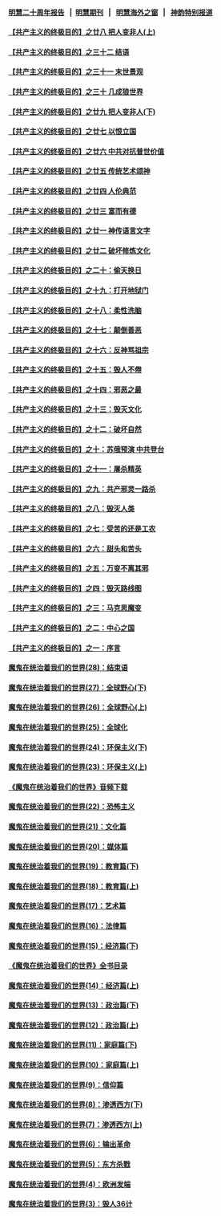 #### [明慧二十周年报告](https://github.com/gfw-breaker/mh-reports/blob/master/README.md?t=07190120) &nbsp;&nbsp;|&nbsp;&nbsp;[明慧期刊](https://github.com/gfw-breaker/mh-qikan) &nbsp;&nbsp;|&nbsp;&nbsp; [明慧海外之窗](https://github.com/gfw-breaker/mh-news/blob/master/README.md?t=07190120) &nbsp;&nbsp;|&nbsp;&nbsp; [神韵特别报道](https://github.com/gfw-breaker/mh-news/blob/master/shenyun.md?t=07190120) 

#### [【共产主义的终极目的】之廿八 把人变非人(上)](../pages/nsc422/n11340492.md?t=07190120) 

#### [【共产主义的终极目的】之三十二 结语](../pages/nsc422/n11360535.md?t=07190120) 

#### [【共产主义的终极目的】之三十一 末世景观](../pages/nsc422/n11351129.md?t=07190120) 

#### [【共产主义的终极目的】之三十 几成狼世界](../pages/nsc422/n11348280.md?t=07190120) 

#### [【共产主义的终极目的】之廿九 把人变非人(下)](../pages/nsc422/n11344140.md?t=07190120) 

#### [【共产主义的终极目的】之廿七 以恨立国](../pages/nsc422/n11336944.md?t=07190120) 

#### [【共产主义的终极目的】之廿六 中共对抗普世价值](../pages/nsc422/n11324785.md?t=07190120) 

#### [【共产主义的终极目的】之廿五 传统艺术颂神](../pages/nsc422/n11296396.md?t=07190120) 

#### [【共产主义的终极目的】之廿四 人伦典范](../pages/nsc422/n11296397.md?t=07190120) 

#### [【共产主义的终极目的】之廿三 富而有德](../pages/nsc422/n11283598.md?t=07190120) 

#### [【共产主义的终极目的】之廿一 神传语言文字](../pages/nsc422/n11263265.md?t=07190120) 

#### [【共产主义的终极目的】之廿二 破坏修炼文化](../pages/nsc422/n11245728.md?t=07190120) 

#### [【共产主义的终极目的】之二十：偷天换日](../pages/nsc422/n11238846.md?t=07190120) 

#### [【共产主义的终极目的】之十九：打开地狱门](../pages/nsc422/n11206376.md?t=07190120) 

#### [【共产主义的终极目的】之十八：柔性洗脑](../pages/nsc422/n11199994.md?t=07190120) 

#### [【共产主义的终极目的】之十七：颠倒善恶](../pages/nsc422/n11179782.md?t=07190120) 

#### [【共产主义的终极目的】之十六：反神骂祖宗](../pages/nsc422/n11166798.md?t=07190120) 

#### [【共产主义的终极目的】之十五：毁人不倦](../pages/nsc422/n11166792.md?t=07190120) 

#### [【共产主义的终极目的】之十四：邪恶之最](../pages/nsc422/n11150249.md?t=07190120) 

#### [【共产主义的终极目的】之十三：毁灭文化](../pages/nsc422/n11135227.md?t=07190120) 

#### [【共产主义的终极目的】之十二：破坏自然](../pages/nsc422/n11135214.md?t=07190120) 

#### [【共产主义的终极目的】之十：苏俄预演 中共登台](../pages/nsc422/n11118424.md?t=07190120) 

#### [【共产主义的终极目的】之十一：屠杀精英](../pages/nsc422/n11118442.md?t=07190120) 

#### [【共产主义的终极目的】之九：共产邪灵一路杀](../pages/nsc422/n11114139.md?t=07190120) 

#### [【共产主义的终极目的】之八：毁灭人类](../pages/nsc422/n11108503.md?t=07190120) 

#### [【共产主义的终极目的】之七：受苦的还是工农](../pages/nsc422/n11101809.md?t=07190120) 

#### [【共产主义的终极目的】之六：甜头和苦头](../pages/nsc422/n11096971.md?t=07190120) 

#### [【共产主义的终极目的】之五：万变不离其邪](../pages/nsc422/n11091285.md?t=07190120) 

#### [【共产主义的终极目的】之四：毁灭路线图](../pages/nsc422/n11086284.md?t=07190120) 

#### [【共产主义的终极目的】之三：马克思魔变](../pages/nsc422/n11061941.md?t=07190120) 

#### [【共产主义的终极目的】之二：中心之国](../pages/nsc422/n11047728.md?t=07190120) 

#### [【共产主义的终极目的】之一：序言](../pages/nsc422/n11086077.md?t=07190120) 

#### [魔鬼在统治着我们的世界(28)：结束语](../pages/nsc422/n10936246.md?t=07190120) 

#### [魔鬼在统治着我们的世界(27)：全球野心(下)](../pages/nsc422/n10928319.md?t=07190120) 

#### [魔鬼在统治着我们的世界(26)：全球野心(上)](../pages/nsc422/n10900318.md?t=07190120) 

#### [魔鬼在统治着我们的世界(25)：全球化](../pages/nsc422/n10788205.md?t=07190120) 

#### [魔鬼在统治着我们的世界(24)：环保主义(下)](../pages/nsc422/n10695307.md?t=07190120) 

#### [魔鬼在统治着我们的世界(23)：环保主义(上)](../pages/nsc422/n10688613.md?t=07190120) 

#### [《魔鬼在统治着我们的世界》音频下载](../pages/nsc422/n10635553.md?t=07190120) 

#### [魔鬼在统治着我们的世界(22)：恐怖主义](../pages/nsc422/n10614727.md?t=07190120) 

#### [魔鬼在统治着我们的世界(21)：文化篇](../pages/nsc422/n10597706.md?t=07190120) 

#### [魔鬼在统治着我们的世界(20)：媒体篇](../pages/nsc422/n10586579.md?t=07190120) 

#### [魔鬼在统治着我们的世界(19)：教育篇(下)](../pages/nsc422/n10564808.md?t=07190120) 

#### [魔鬼在统治着我们的世界(18)：教育篇(上)](../pages/nsc422/n10526970.md?t=07190120) 

#### [魔鬼在统治着我们的世界(17)：艺术篇](../pages/nsc422/n10499093.md?t=07190120) 

#### [魔鬼在统治着我们的世界(16)：法律篇](../pages/nsc422/n10485969.md?t=07190120) 

#### [魔鬼在统治着我们的世界(15)：经济篇(下)](../pages/nsc422/n10469975.md?t=07190120) 

#### [《魔鬼在统治着我们的世界》全书目录](../pages/nsc422/n10464261.md?t=07190120) 

#### [魔鬼在统治着我们的世界(14)：经济篇(上)](../pages/nsc422/n10457370.md?t=07190120) 

#### [魔鬼在统治着我们的世界(13)：政治篇(下)](../pages/nsc422/n10448270.md?t=07190120) 

#### [魔鬼在统治着我们的世界(12)：政治篇(上)](../pages/nsc422/n10444576.md?t=07190120) 

#### [魔鬼在统治着我们的世界(11)：家庭篇(下)](../pages/nsc422/n10440961.md?t=07190120) 

#### [魔鬼在统治着我们的世界(10)：家庭篇(上)](../pages/nsc422/n10435448.md?t=07190120) 

#### [魔鬼在统治着我们的世界(9)：信仰篇](../pages/nsc422/n10432159.md?t=07190120) 

#### [魔鬼在统治着我们的世界(8)：渗透西方(下)](../pages/nsc422/n10429603.md?t=07190120) 

#### [魔鬼在统治着我们的世界(7)：渗透西方(上)](../pages/nsc422/n10426013.md?t=07190120) 

#### [魔鬼在统治着我们的世界(6)：输出革命](../pages/nsc422/n10421536.md?t=07190120) 

#### [魔鬼在统治着我们的世界(5)：东方杀戮](../pages/nsc422/n10417707.md?t=07190120) 

#### [魔鬼在统治着我们的世界(4)：欧洲发端](../pages/nsc422/n10414890.md?t=07190120) 

#### [魔鬼在统治着我们的世界(3)：毁人36计](../pages/nsc422/n10411583.md?t=07190120) 

